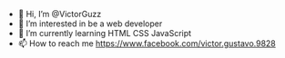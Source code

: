 - 👋 Hi, I’m @VictorGuzz
- 👀 I’m interested in be a web developer
- 🌱 I’m currently learning HTML CSS JavaScript
- 📫 How to reach me https://www.facebook.com/victor.gustavo.9828
<!---
VictorGuzz/VictorGuzz is a ✨ special ✨ repository because its `README.md` (this file) appears on your GitHub profile.
You can click the Preview link to take a look at your changes.
--->
